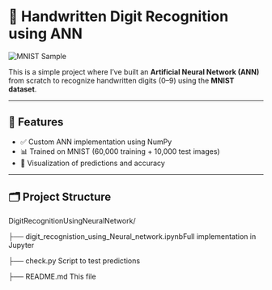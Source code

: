 # 🧠 Handwritten Digit Recognition using ANN

![MNIST Sample](https://upload.wikimedia.org/wikipedia/commons/2/27/MnistExamples.png)

This is a simple project where I’ve built an **Artificial Neural Network (ANN)** from scratch to recognize handwritten digits (0–9) using the **MNIST dataset**.

---

## 📌 Features

- ✅ Custom ANN implementation using NumPy
- 📊 Trained on MNIST (60,000 training + 10,000 test images)
- 🧪 Visualization of predictions and accuracy

---

## 🗂️ Project Structure
DigitRecognitionUsingNeuralNetwork/

├── digit_recognistion_using_Neural_network.ipynbFull implementation in Jupyter

├── check.py Script to test predictions

├── README.md  This file
